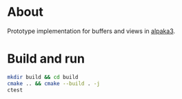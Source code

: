 # About

Prototype implementation for buffers and views in [alpaka3](https://github.com/alpaka-group/alpaka3).

# Build and run

```bash
mkdir build && cd build
cmake .. && cmake --build . -j
ctest
```